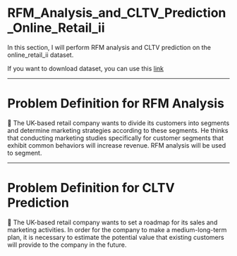 # RFM_Analysis_and_CLTV_Prediction_Online_Retail_ii
In this section, I will perform RFM analysis and CLTV prediction on the online_retail_ii dataset.

If you want to download dataset, you can use this <a href="https://archive.ics.uci.edu/ml/datasets/Online+Retail+II">link</a>
<hr />

# Problem Definition for RFM Analysis
📌 The UK-based retail company wants to divide its customers into segments and determine marketing strategies according to these segments. He thinks that conducting marketing studies specifically for customer segments that exhibit common behaviors will increase revenue. RFM analysis will be used to segment.

<hr />

# Problem Definition for CLTV Prediction
📌 The UK-based retail company wants to set a roadmap for its sales and marketing activities. In order for the company to make a medium-long-term plan, it is necessary to estimate the potential value that existing customers will provide to the company in the future.
